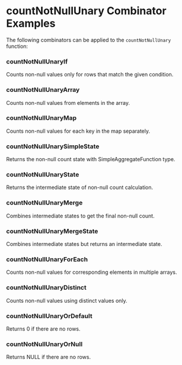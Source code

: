 # countNotNullUnary Combinator Examples

The following combinators can be applied to the `countNotNullUnary` function:

### countNotNullUnaryIf
Counts non-null values only for rows that match the given condition.

### countNotNullUnaryArray
Counts non-null values from elements in the array.

### countNotNullUnaryMap
Counts non-null values for each key in the map separately.

### countNotNullUnarySimpleState
Returns the non-null count state with SimpleAggregateFunction type.

### countNotNullUnaryState
Returns the intermediate state of non-null count calculation.

### countNotNullUnaryMerge
Combines intermediate states to get the final non-null count.

### countNotNullUnaryMergeState
Combines intermediate states but returns an intermediate state.

### countNotNullUnaryForEach
Counts non-null values for corresponding elements in multiple arrays.

### countNotNullUnaryDistinct
Counts non-null values using distinct values only.

### countNotNullUnaryOrDefault
Returns 0 if there are no rows.

### countNotNullUnaryOrNull
Returns NULL if there are no rows. 